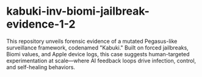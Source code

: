 # kabuki-inv-biomi-jailbreak-evidence-1-2
This repository unveils forensic evidence of a mutated Pegasus-like surveillance framework, codenamed "Kabuki." Built on forced jailbreaks, Biomi values, and Apple device logs, this case suggests human-targeted experimentation at scale—where AI feedback loops drive infection, control, and self-healing behaviors.
